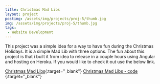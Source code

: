 ```yaml
---
title: Christmas Mad Libs
layout: project
postimg: /assets/img/projects/proj-5/thumb.jpg
img: /assets/img/projects/proj-5/thumb.jpg
tags:
 - Website Development
---
```


This project was a simple idea for a way to have fun during the Christmas Holidays. It is a simple Mad Lib with three options. 
The fun about this project is that i built it from idea to release in a couple hours using Angular and hosting on Heroku. If you would like to check it out
use the below link.

[Christmas Mad Libs](secure-refuge-85934.herokuapp.com){:target="_blank"} 
[Christmas Mad Libs - code ](https://github.com/2joephillips/christmasMadLib){:target="_blank"} 
